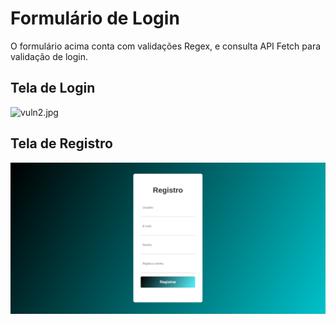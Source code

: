 # Formulário de Login

O formulário acima conta com validações Regex, e consulta API Fetch para validação de login. 


## Tela de Login
![vuln2.jpg](static/login.png)

## Tela de Registro
![vuln2.jpg](img/registro.png)
